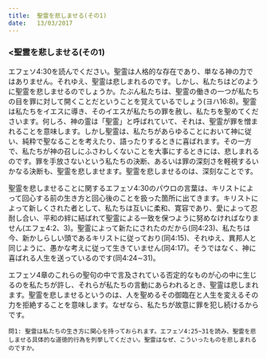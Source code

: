 ```yaml
---
title:  聖霊を悲しませる(その1)
date:   13/03/2017
---
```


### <聖霊を悲しませる(その1)

エフェソ4:30を読んでください。聖霊は人格的な存在であり、単なる神の力ではありません。それゆえ、聖霊は悲しまれるのです。しかし、私たちはどのように聖霊を悲しませるのでしょうか。たぶん私たちは、聖霊の働きの一つが私たちの目を罪に対して開くことだということを覚えているでしょう(ヨハ16:8)。聖霊は私たちをイエスに導き、そのイエスが私たちの罪を赦し、私たちを聖めてくださいます。何しろ、神の霊は「聖霊」と呼ばれていて、それは、聖霊が罪を憎まれることを意味します。しかし聖霊は、私たちがあらゆることにおいて神に従い、純粋で聖なることを考えたり、語ったりするときに喜ばれます。その一方で、私たちが神の召しにふさわしくないことを大事にするときには、悲しまれるのです。罪を手放さないという私たちの決断、あるいは罪の深刻さを軽視するいかなる決断も、聖霊を悲しませます。聖霊を悲しませるのは、深刻なことです。

聖霊を悲しませることに関するエフェソ4:30のパウロの言葉は、キリストによって回心する前の生き方と回心後のことを扱った箇所に出てきます。キリストによって新しくされた者として、私たちは互いに柔和、寛容であり、愛によって忍耐し合い、平和の絆に結ばれて聖霊による一致を保つように努めなければなりません(エフェ4:2、3)。聖霊によって新たにされたのだから(同4:23)、私たちは今、新かしらしい頭であるキリストに従っており(同4:15)、それゆえ、異邦人と同じように、愚かな考えに従って生きていません(同4:17)。そうではなく、神に喜ばれる人生を送っているのです(同4:24∼31)。

エフェソ4章のこれらの聖句の中で言及されている否定的なものが心の中に生じるのを私たちが許し、それらが私たちの言動にあらわれるとき、聖霊は悲しまれます。聖霊を悲しませるというのは、人を聖めるその御臨在と人生を変えるその力を拒絶することを意味します。なぜなら、私たちが故意に罪を犯し続けるからです。

`問1: 聖霊は私たちの生き方に関心を持っておられます。エフェソ4:25~31を読み、聖霊を悲しませる具体的な道徳的行為を列挙してください。聖霊はなぜ、こういったものを悲しまれるのですか。`
